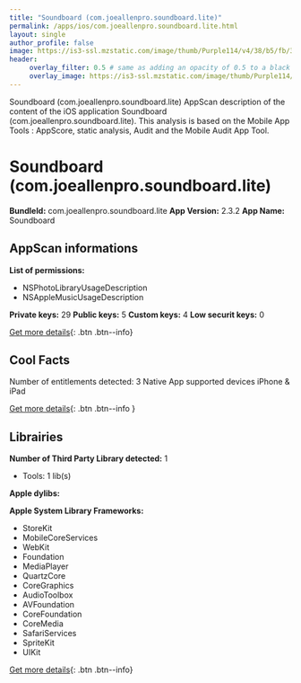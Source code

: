 ```yaml
---
title: "Soundboard (com.joeallenpro.soundboard.lite)"
permalink: /apps/ios/com.joeallenpro.soundboard.lite.html
layout: single
author_profile: false
image: https://is3-ssl.mzstatic.com/image/thumb/Purple114/v4/38/b5/fb/38b5fb3f-d56b-e4c9-d6db-f2089a154b6f/AppIcon-lite-0-0-1x_U007emarketing-0-0-0-7-0-0-sRGB-0-0-0-GLES2_U002c0-512MB-85-220-0-0.png/512x512bb.jpg
header: 
     overlay_filter: 0.5 # same as adding an opacity of 0.5 to a black background
     overlay_image: https://is3-ssl.mzstatic.com/image/thumb/Purple114/v4/38/b5/fb/38b5fb3f-d56b-e4c9-d6db-f2089a154b6f/AppIcon-lite-0-0-1x_U007emarketing-0-0-0-7-0-0-sRGB-0-0-0-GLES2_U002c0-512MB-85-220-0-0.png/512x512bb.jpg
---
```

Soundboard (com.joeallenpro.soundboard.lite) AppScan description of the content of the iOS application Soundboard (com.joeallenpro.soundboard.lite). This analysis is based on the Mobile App Tools : AppScore, static analysis, Audit and the Mobile Audit App Tool.

# Soundboard (com.joeallenpro.soundboard.lite)

**BundleId:** com.joeallenpro.soundboard.lite
**App Version:** 2.3.2
**App Name:** Soundboard


## AppScan informations 

**List of permissions:** 
- NSPhotoLibraryUsageDescription
- NSAppleMusicUsageDescription
  
  
**Private keys:** 29
**Public keys:** 5
**Custom keys:** 4
**Low securit keys:** 0
  
[Get more details](/pricing.html){: .btn .btn--info}

## Cool Facts

Number of entitlements detected: 3
Native App
supported devices iPhone & iPad
  
[Get more details](/pricing.html){: .btn .btn--info }

## Librairies 
**Number of Third Party Library detected:** 1
- Tools: 1 lib(s)


**Apple dylibs:**


**Apple System Library Frameworks:**
- StoreKit
- MobileCoreServices
- WebKit
- Foundation
- MediaPlayer
- QuartzCore
- CoreGraphics
- AudioToolbox
- AVFoundation
- CoreFoundation
- CoreMedia
- SafariServices
- SpriteKit
- UIKit


  
[Get more details](/pricing.html){: .btn .btn--info}

